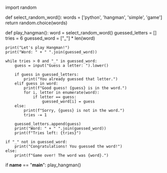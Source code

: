 import random

def select_random_word():
    words = ['python', 'hangman', 'simple', 'game']
    return random.choice(words)

def play_hangman():
    word = select_random_word()
    guessed_letters = []
    tries = 6
    guessed_word = ["_"] * len(word)

    print("Let's play Hangman!")
    print("Word: " + " ".join(guessed_word))

    while tries > 0 and "_" in guessed_word:
        guess = input("Guess a letter: ").lower()

        if guess in guessed_letters:
            print("You already guessed that letter.")
        elif guess in word:
            print(f"Good guess! {guess} is in the word.")
            for i, letter in enumerate(word):
                if letter == guess:
                    guessed_word[i] = guess
        else:
            print(f"Sorry, {guess} is not in the word.")
            tries -= 1

        guessed_letters.append(guess)
        print("Word: " + " ".join(guessed_word))
        print(f"Tries left: {tries}")

    if "_" not in guessed_word:
        print("Congratulations! You guessed the word!")
    else:
        print(f"Game over! The word was {word}.")

if __name__ == "__main__":
    play_hangman()
